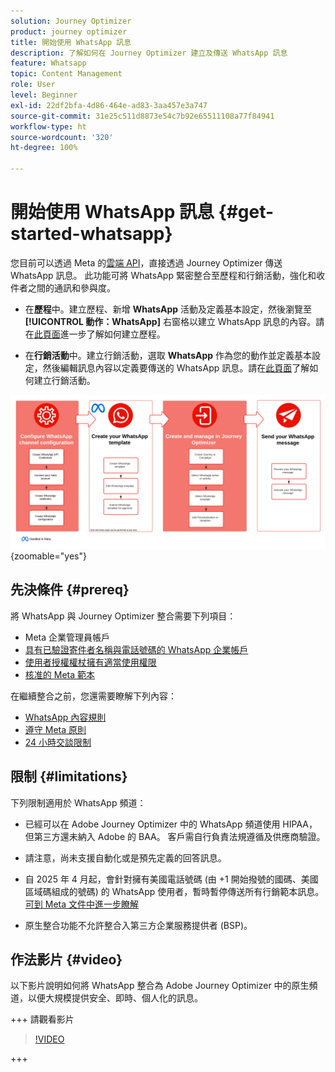 ```yaml
---
solution: Journey Optimizer
product: journey optimizer
title: 開始使用 WhatsApp 訊息
description: 了解如何在 Journey Optimizer 建立及傳送 WhatsApp 訊息
feature: Whatsapp
topic: Content Management
role: User
level: Beginner
exl-id: 22df2bfa-4d86-464e-ad83-3aa457e3a747
source-git-commit: 31e25c511d8873e54c7b92e65511108a77f84941
workflow-type: ht
source-wordcount: '320'
ht-degree: 100%

---
```


# 開始使用 WhatsApp 訊息 {#get-started-whatsapp}

您目前可以透過 Meta 的[雲端 API](https://developers.facebook.com/docs/whatsapp/cloud-api/)，直接透過 Journey Optimizer 傳送 WhatsApp 訊息。 此功能可將 WhatsApp 緊密整合至歷程和行銷活動，強化和收件者之間的通訊和參與度。

* 在&#x200B;**歷程**&#x200B;中。建立歷程、新增 **WhatsApp** 活動及定義基本設定，然後瀏覽至&#x200B;**[!UICONTROL 動作：WhatsApp]** 右窗格以建立 WhatsApp 訊息的內容。請在[此頁面](../building-journeys/journey-gs.md)進一步了解如何建立歷程。

* 在&#x200B;**行銷活動**&#x200B;中。建立行銷活動，選取 **WhatsApp** 作為您的動作並定義基本設定，然後編輯訊息內容以定義要傳送的 WhatsApp 訊息。請在[此頁面](../campaigns/create-campaign.md#configure)了解如何建立行銷活動。

![](assets/do-not-localize/whatsapp-beta.png){zoomable="yes"}

## 先決條件 {#prereq}

將 WhatsApp 與 Journey Optimizer 整合需要下列項目：

* Meta 企業管理員帳戶
* [具有已驗證寄件者名稱與電話號碼的 WhatsApp 企業帳戶](https://developers.facebook.com/docs/whatsapp/overview/business-accounts/)
* [使用者授權權杖擁有適當使用權限](https://developers.facebook.com/blog/post/2022/12/05/auth-tokens/)
* [核准的 Meta 範本](https://developers.facebook.com/docs/whatsapp/message-templates/guidelines/)

在繼續整合之前，您還需要瞭解下列內容：

* [WhatsApp 內容規則](https://www.whatsapp.com/legal/messaging-guidelines)
* [遵守 Meta 原則](https://www.whatsapp.com/legal)
* [24 小時交談限制](https://developers.facebook.com/docs/whatsapp/messaging-limits/)

## 限制 {#limitations}

下列限制適用於 WhatsApp 頻道：

* 已經可以在 Adobe Journey Optimizer 中的 WhatsApp 頻道使用 HIPAA，但第三方還未納入 Adobe 的 BAA。 客戶需自行負責法規遵循及供應商驗證。

* 請注意，尚未支援自動化或是預先定義的回答訊息。

* 自 2025 年 4 月起，會針對擁有美國電話號碼 (由 +1 開始撥號的國碼、美國區域碼組成的號碼) 的 WhatsApp 使用者，暫時暫停傳送所有行銷範本訊息。 [可到 Meta 文件中進一步瞭解](https://developers.facebook.com/docs/whatsapp/cloud-api/guides/send-message-templates#per-user-marketing-template-message-limits)

* 原生整合功能不允許整合入第三方企業服務提供者 (BSP)。

## 作法影片 {#video}

以下影片說明如何將 WhatsApp 整合為 Adobe Journey Optimizer 中的原生頻道，以便大規模提供安全、即時、個人化的訊息。

+++ 請觀看影片

>[!VIDEO](https://video.tv.adobe.com/v/3470255?learn=on&captions=chi_hant)

+++

